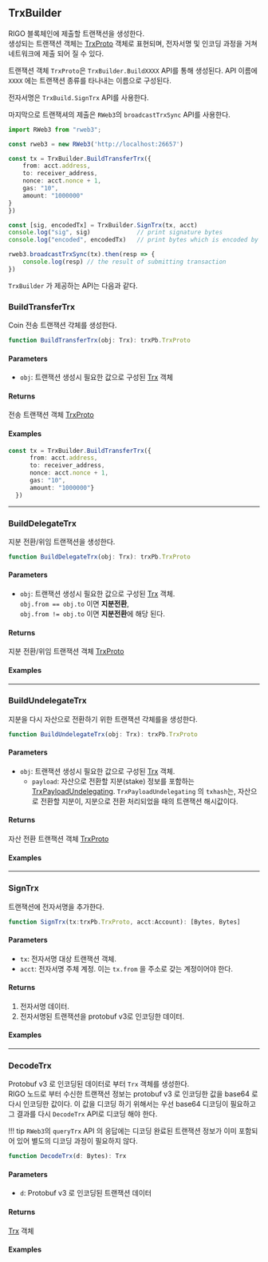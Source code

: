 ## TrxBuilder

RIGO 블록체인에 제출할 트랜잭션을 생성한다.  
생성되는 트랜잭션 객체는 [TrxProto](../internals/data.md#trxproto) 객체로 표현되며, 
전자서명 및 인코딩 과정을 거쳐 네트워크에 제출 되어 질 수 있다.

트랜잭션 객체 `TrxProto`은 `TrxBuilder.BuildXXXX` API를 통해 생성된다.
API 이름에 `XXXX` 에는 트랜잭션 종류를 타나내는 이름으로 구성된다.  

전자서명은 `TrxBuild.SignTrx` API를 사용한다.

마지막으로 트랜잭셔의 제출은 `RWeb3`의 `broadcastTrxSync` API를 사용한다.

```ts
import RWeb3 from "rweb3";

const rweb3 = new RWeb3('http://localhost:26657')

const tx = TrxBuilder.BuildTransferTrx({
    from: acct.address,
    to: receiver_address,
    nonce: acct.nonce + 1,
    gas: "10",
    amount: "1000000"
}
})

const [sig, encodedTx] = TrxBuilder.SignTrx(tx, acct)
console.log("sig", sig)             // print signature bytes
console.log("encoded", encodedTx)   // print bytes which is encoded by protobuf v3

rweb3.broadcastTrxSync(tx).then(resp => {
    console.log(resp) // the result of submitting transaction
})

```

`TrxBuilder` 가 제공하는 API는 다음과 같다.

### BuildTransferTrx
Coin 전송 트랜잭션 갹체를 생성한다.

```ts
function BuildTransferTrx(obj: Trx): trxPb.TrxProto
```

#### Parameters

- `obj`: 트랜잭션 생성시 필요한 값으로 구성된 [Trx](../internals/data.md#trx) 객체

#### Returns

전송 트랜잭션 객체 [TrxProto](../internals/data.md#trxproto) 

#### Examples

```ts
const tx = TrxBuilder.BuildTransferTrx({
      from: acct.address,
      to: receiver_address,
      nonce: acct.nonce + 1,
      gas: "10",
      amount: "1000000"}
  })
```

---


### BuildDelegateTrx

지분 전환/위임 트랜잭션을 생성한다. 

```ts
function BuildDelegateTrx(obj: Trx): trxPb.TrxProto
```

#### Parameters
- `obj`: 트랜잭션 생성시 필요한 값으로 구성된 [Trx](../internals/data.md#trx) 객체.  
  `obj.from == obj.to` 이면 **지분전환**,  
  `obj.from != obj.to` 이면 **지분전환**에 해당 된다.

#### Returns

지분 전환/위임 트랜잭션 객체 [TrxProto](../internals/data.md#trxproto)

#### Examples

---

### BuildUndelegateTrx

지분을 다시 자산으로 전환하기 위한 트랜잭션 갹체를을 생성한다.

```ts
function BuildUndelegateTrx(obj: Trx): trxPb.TrxProto
```

#### Parameters

- `obj`: 트랜잭션 생성시 필요한 값으로 구성된 [Trx](../internals/data.md#trx) 객체.  
  - `payload`: 자산으로 전환할 지분(stake) 정보를 포함하는 [TrxPayloadUndelegating](../internals/data.md#trxpayloadundelegating).
  `TrxPayloadUndelegating` 의 `txhash`는, 자산으로 전환할 지분이, 지분으로 전환 처리되었을 때의 트랜잭션 해시값이다.

#### Returns

자산 전환 트랜잭션 객체 [TrxProto](../internals/data.md#trxproto)

#### Examples

---

### SignTrx

트랜잭션에 전자서명을 추가한다.

```ts
function SignTrx(tx:trxPb.TrxProto, acct:Account): [Bytes, Bytes]
```

#### Parameters

- `tx`: 전자서명 대상 트랜잭션 객체.
- `acct`: 전자서명 주체 계정. 이는 `tx.from` 을 주소로 갖는 계정이어야 한다.

#### Returns

1. 전자서명 데이터.
2. 전자서명된 트랜잭션을 protobuf v3로 인코딩한 데이터.

#### Examples

---

### DecodeTrx
Protobuf v3 로 인코딩된 데이터로 부터 `Trx` 객체를 생성한다.  
RIGO 노드로 부터 수신한 트랜잭션 정보는 protobuf v3 로 인코딩한 값을 base64 로 다시 인코딩한 값이다.
이 값을 디코딩 하기 위해서는 우선 base64 디코딩이 필요하고 그 결과를 다시 `DecodeTrx` API로 디코딩 해야 한다.  

!!! tip
    `RWeb3`의 `queryTrx` API 의 응답에는 디코딩 완료된 트랜잭션 정보가 이미 포함되어 있어 별도의 디코딩 과정이 필요하지 않다. 
    

```ts
function DecodeTrx(d: Bytes): Trx
```

#### Parameters

- `d`: Protobuf v3 로 인코딩된 트랜잭션 데이터

#### Returns

[Trx](../internals/data.md#trx) 객체

#### Examples
